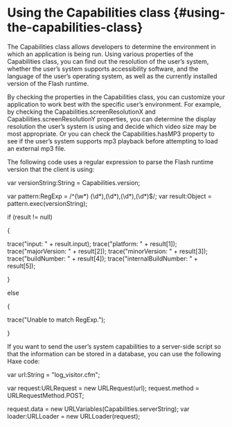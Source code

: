 # Using the Capabilities class {#using-the-capabilities-class}

The Capabilities class allows developers to determine the environment in which an application is being run. Using various properties of the Capabilities class, you can find out the resolution of the user’s system, whether the user’s system supports accessibility software, and the language of the user’s operating system, as well as the currently installed version of the Flash runtime.

By checking the properties in the Capabilities class, you can customize your application to work best with the specific user’s environment. For example, by checking the Capabilities.screenResolutionX and Capabilities.screenResolutionY properties, you can determine the display resolution the user’s system is using and decide which video size may be most appropriate. Or you can check the Capabilities.hasMP3 property to see if the user’s system supports mp3 playback before attempting to load an external mp3 file.

The following code uses a regular expression to parse the Flash runtime version that the client is using:

var versionString:String = Capabilities.version;

var pattern:RegExp = /^(\w*) (\d*),(\d*),(\d*),(\d*)$/; var result:Object = pattern.exec(versionString);

if (result != null)

{

trace("input: " + result.input); trace("platform: " + result[1]); trace("majorVersion: " + result[2]); trace("minorVersion: " + result[3]); trace("buildNumber: " + result[4]); trace("internalBuildNumber: " + result[5]);

}

else

{

trace("Unable to match RegExp.");

}

If you want to send the user’s system capabilities to a server-side script so that the information can be stored in a database, you can use the following Haxe code:

var url:String = "log_visitor.cfm";

var request:URLRequest = new URLRequest(url); request.method = URLRequestMethod.POST;

request.data = new URLVariables(Capabilities.serverString); var loader:URLLoader = new URLLoader(request);